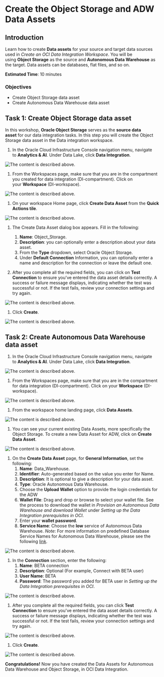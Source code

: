 ﻿# Create the Object Storage and ADW Data Assets
## **Introduction**
Learn how to create **Data assets** for your source and target data sources used in *Create an OCI Data Integration Workspace*. You will be using **Object Storage** as the source and **Autonomous Data Warehouse** as the target. Data assets can be databases, flat files, and so on.

**Estimated Time**: 10 minutes
### **Objectives**
- Create Object Storage data asset
- Create Autonomous Data Warehouse data asset
##
## Task 1: Create Object Storage data asset
In this workshop, **Oracle Object Storage** serves as the **source data asset** for our data integration tasks. In this step you will create the Object Storage data asset in the Data integration workspace.

1. In the Oracle Cloud Infrastructure Console navigation menu, navigate to **Analytics & AI**. Under Data Lake, click **Data Integration**.

![The content is described above.](images/image.001.png)

1. From the Workspaces page, make sure that you are in the compartment you created for data integration (DI-compartment). Click on your **Workspace** (DI-workspace).

![The content is described above.](images/image.002.png)

1. On your workspace Home page, click **Create Data Asset** from the **Quick Actions tile**.

![The content is described above.](images/image.003.png)

1. The Create Data Asset dialog box appears. Fill in the following:
   1. **Name**: Object\_Storage.
   1. **Description**: you can optionally enter a description about your data asset.
   1. From the **Type** dropdown, select Oracle Object Storage.
   1. Under **Default Connection** Information, you can optionally enter a name and description for the connection or leave the default one.

1. After you complete all the required fields, you can click on **Test Connection** to ensure you've entered the data asset details correctly. A success or failure message displays, indicating whether the test was successful or not. If the test fails, review your connection settings and try again.

![The content is described above.](images/image.004.png)

1. Click **Create**.

![The content is described above.](images/image.005.png)

##
## Task 2: Create Autonomous Data Warehouse data asset
1. In the Oracle Cloud Infrastructure Console navigation menu, navigate to **Analytics & AI**. Under Data Lake, click **Data Integration**.

![The content is described above.](images/image.001.png)

1. From the Workspaces page, make sure that you are in the compartment for data integration (DI-compartment). Click on your **Workspace** (DI-workspace).

![The content is described above.](images/image.002.png)

1. From the workspace home landing page, click **Data Assets**.

![The content is described above.](images/image.006.png)

1. You can see your current existing Data Assets, more specifically the Object Storage. To create a new Data Asset for ADW, click on **Create Data Asset**.

![The content is described above.](images/image.007.png)

1. On the **Create Data Asset** page, for **General Information**, set the following:
   1. **Name**: Data\_Warehouse.
   1. **Identifier**: Auto-generated based on the value you enter for Name.
   1. **Description**: It is optional to give a description for your data asset.
   1. **Type**: Oracle Autonomous Data Warehouse.
   1. Choose the **Upload Wallet** option to provide the login credentials for the ADW
   1. **Wallet File**: Drag and drop or browse to select your wallet file. See the process to download the wallet in *Provision an Autonomous Data Warehouse and download Wallet* under *Setting up the Data Integration prerequisites in OCI*.
   1. Enter your **wallet password**.
   1. **Service Name**: Choose the **low** service of Autonomous Data Warehouse. *Note*: For more information on predefined Database Service Names for Autonomous Data Warehouse, please see the following [link](https://docs.oracle.com/en/cloud/paas/autonomous-data-warehouse-cloud/cswgs/autonomous-connect-database-service-names.html#GUID-9747539B-FD46-44F1-8FF8-F5AC650F15BE).

![The content is described above.](images/image.008.png)

1. In the **Connection** section, enter the following:
   1. **Name**: BETA connection
   1. **Description**: Optional (For example, Connect with BETA user)
   1. **User Name**: BETA
   1. **Password**: The password you added for BETA user in *Setting up the Data Integration prerequisites in OCI*.

![The content is described above.](images/image.009.png)

1. After you complete all the required fields, you can click **Test Connection** to ensure you've entered the data asset details correctly. A success or failure message displays, indicating whether the test was successful or not. If the test fails, review your connection settings and try again.

![The content is described above.](images/image.004.png)

1. Click **Create**.

![The content is described above.](images/image.005.png)

**Congratulations!** Now you have created the Data Assets for Autonomous Data Warehouse and Object Storage, in OCI Data Integration.

